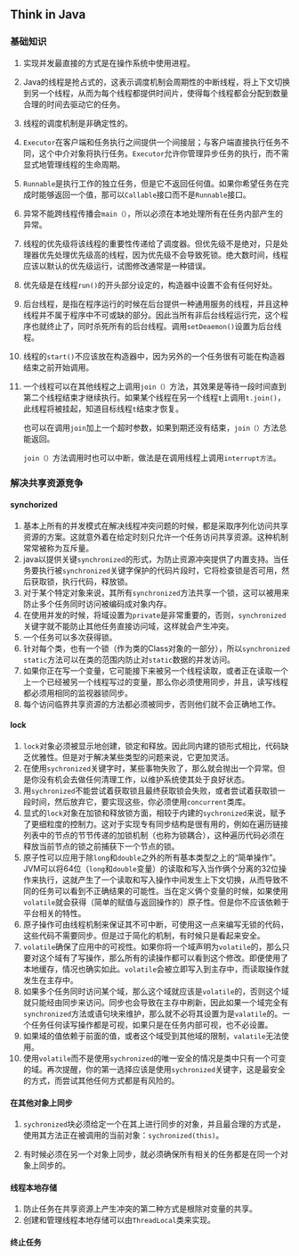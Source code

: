 ## Think in Java

### 基础知识

1. 实现并发最直接的方式是在操作系统中使用进程。

2. Java的线程是抢占式的，这表示调度机制会周期性的中断线程，将上下文切换到另一个线程，从而为每个线程都提供时间片，使得每个线程都会分配到数量合理的时间去驱动它的任务。

3. 线程的调度机制是非确定性的。

4. `Executor`在客户端和任务执行之间提供一个间接层；与客户端直接执行任务不同，这个中介对象将执行任务。`Executor`允许你管理异步任务的执行，而不需显式地管理线程的生命周期。

5. `Runnable`是执行工作的独立任务，但是它不返回任何值。如果你希望任务在完成时能够返回一个值，那可以`Callable`接口而不是`Runnable`接口。

6. 异常不能跨线程传播会`main（）`，所以必须在本地处理所有在任务内部产生的异常。

7. 线程的优先级将该线程的重要性传递给了调度器。但优先级不是绝对，只是处理器优先处理优先级高的线程，因为优先级不会导致死锁。绝大数时间，线程应该以默认的优先级运行，试图修改通常是一种错误。

8. 优先级是在线程`run()`的开头部分设定的，构造器中设置不会有任何好处。

9. 后台线程，是指在程序运行的时候在后台提供一种通用服务的线程，并且这种线程并不属于程序中不可或缺的部分。因此当所有非后台线程运行完，这个程序也就终止了，同时杀死所有的后台线程。调用`setDeaemon()`设置为后台线程。

10. 线程的`start()`不应该放在构造器中，因为另外的一个任务很有可能在构造器结束之前开始调用。

11. 一个线程可以在其他线程之上调用`join（）`方法，其效果是等待一段时间直到第二个线程结束才继续执行。如果某个线程在另一个线程`t`上调用`t.join()`，此线程将被挂起，知道目标线程`t`结束才恢复。

    也可以在调用`join`加上一个超时参数，如果到期还没有结束，`join（）`方法总能返回。

    `join（）`方法调用时也可以中断，做法是在调用线程上调用`interrupt方法`。

### 解决共享资源竞争

#### synchorized

1. 基本上所有的并发模式在解决线程冲突问题的时候，都是采取序列化访问共享资源的方案。这就意外着在给定时刻只允许一个任务访问共享资源。这种机制常常被称为互斥量。
2. java以提供关键`synchronized`的形式，为防止资源冲突提供了内置支持。当任务要执行被`synchronized`关键字保护的代码片段时，它将检查锁是否可用，然后获取锁，执行代码，释放锁。
3. 对于某个特定对象来说，其所有`synchronized`方法共享一个锁，这可以被用来防止多个任务同时访问被编码成对象内存。
4. 在使用并发的时候，将域设置为`private`是非常重要的，否则，`synchronized`关键字就不能防止其他任务直接访问域，这样就会产生冲突。
5. 一个任务可以多次获得锁。
6. 针对每个类，也有一个锁（作为类的Class对象的一部分），所以`synchronized static`方法可以在类的范围内防止对`static`数据的并发访问。
7. 如果你正在写一个变量，它可能接下来被另一个线程读取，或者正在读取一个上一个已经被另一个线程写过的变量，那么你必须使用同步，并且，读写线程都必须用相同的监视器锁同步。
8. 每个访问临界共享资源的方法都必须被同步，否则他们就不会正确地工作。

#### lock

1. `lock`对象必须被显示地创建，锁定和释放。因此同内建的锁形式相比，代码缺乏优雅性。但是对于解决某些类型的问题来说，它更加灵活。
2. 在使用`sychronized`关键字时，某些事物失败了，那么就会抛出一个异常。但是你没有机会去做任何清理工作，以维护系统使其处于良好状态。
3. 用`sychronized`不能尝试着获取锁且最终获取锁会失败，或者尝试着获取锁一段时间，然后放弃它，要实现这些，你必须使用`concurrent`类库。
4. 显式的`lock`对象在加锁和释放锁方面，相较于内建的`sychronized`来说，赋予了更细粒度的控制力。这对于实现专有同步结构是很有用的，例如在遍历链接列表中的节点的节节传递的加锁机制（也称为锁耦合），这种遍历代码必须在释放当前节点的锁之前捕获下一个节点的锁。
5. 原子性可以应用于除`long`和`double`之外的所有基本类型之上的“简单操作”。JVM可以将64位（`long`和`double`变量）的读取和写入当作俩个分离的32位操作来执行，这就产生了一个读取和写入操作中间发生上下文切换，从而导致不同的任务可以看到不正确结果的可能性。当在定义俩个变量的时候，如果使用`volatile`就会获得（简单的赋值与返回操作的）原子性。但是你不应该依赖于平台相关的特性。
6. 原子操作可由线程机制来保证其不可中断，可使用这一点来编写无锁的代码，这些代码不需要同步。但是过于简化的机制，有时候只是看起来安全。
7. `volatile`确保了应用中的可视性。如果你将一个域声明为`volatile`的，那么只要对这个域有了写操作，那么所有的读操作都可以看到这个修改。即便使用了本地缓存，情况也确实如此。`volatile`会被立即写入到主存中，而读取操作就发生在主存中。
8. 如果多个任务同时访问某个域，那么这个域就应该是`volatile`的，否则这个域就只能经由同步来访问。同步也会导致在主存中刷新，因此如果一个域完全有`synchronized`方法或语句块来维护，那么就不必将其设置为是`valatile`的。一个任务任何读写操作都是可视，如果只是在任务内部可视，也不必设置。
9. 如果域的值依赖于前面的值，或者这个域受到其他域的限制，`valatile`无法使用。
10. 使用`volatile`而不是使用`sychronized`的唯一安全的情况是类中只有一个可变的域。再次提醒，你的第一选择应该是使用`sychronized`关键字，这是最安全的方式，而尝试其他任何方式都是有风险的。

####  在其他对象上同步

1. `sychronized`块必须给定一个在其上进行同步的对象，并且最合理的方式是，使用其方法正在被调用的当前对象：`sychronized(this)`。

2. 有时候必须在另一个对象上同步，就必须确保所有相关的任务都是在同一个对象上同步的。

#### 线程本地存储

1. 防止任务在共享资源上产生冲突的第二种方式是根除对变量的共享。
2. 创建和管理线程本地存储可以由`ThreadLocal`类来实现。

#### 终止任务

